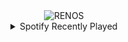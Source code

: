 <div align="center">
<picture>
    <source media="(prefers-color-scheme: dark)" srcset="https://i.ibb.co/BsTnhCx/output-gif.gif">
    <source media="(prefers-color-scheme: light)" srcset="https://i.ibb.co/BsTnhCx/output-gif.gif">
    <img alt="RENOS" src="https://i.ibb.co/BsTnhCx/output-gif.gif">
</picture>
<details>
<summary>Spotify Recently Played</summary>
<img src="https://spotify-recently-played-readme.vercel.app/api?user=31d6d6zerc5ct6kck32na2ozsqf4&unique=1&width=400" alt="Spotify" />
</details>
</div>

<!-- Image deletion URL: https://ibb.co/q1mJHrf/ba0aa67ffa2002701db92ae6f12ae424 -->